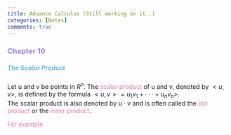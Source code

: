 ```yaml
---
title: Advance Calculus (Still working on it..)
categories: [Notes]
comments: true
---
```


<style TYPE="text/css">
code.has-jax {font: inherit; font-size: 100%; background: inherit; border: inherit;}
</style>
<script type="text/x-mathjax-config">
MathJax.Hub.Config({
    tex2jax: {
        inlineMath: [['$','$'], ['\\(','\\)']],
        displayMath: [ ['$$','$$'], ["\\[","\\]"] ],
        skipTags: ['script', 'noscript', 'style', 'textarea', 'pre'] // removed 'code' entry
    }
});
MathJax.Hub.Queue(function() {
    var all = MathJax.Hub.getAllJax(), i;
    for(i = 0; i < all.length; i += 1) {
        all[i].SourceElement().parentNode.className += ' has-jax';
    }
});
</script>
<script type="text/javascript" src="https://cdnjs.cloudflare.com/ajax/libs/mathjax/2.7.4/MathJax.js?config=TeX-AMS_HTML-full"></script>



### <font color= 977FD7>Chapter 10</font>
##### <font color= 6FBCE1> The Scalar Product</font>
Let u and v be points in $R^n$. The <font color= E675A7>scalar product</font> of u and v, denoted by $<u,v>$, is defined by the formula $<u,v> = u_{1}v_{1} + ··· + u_{n}v_{n}>$. <br/>
The scalar product is also denoted by u · v and is often called the <font color= E675A7>dot product</font> or the <font color= E675A7>inner product</font>.

<font color= E675A7> For example</font>
